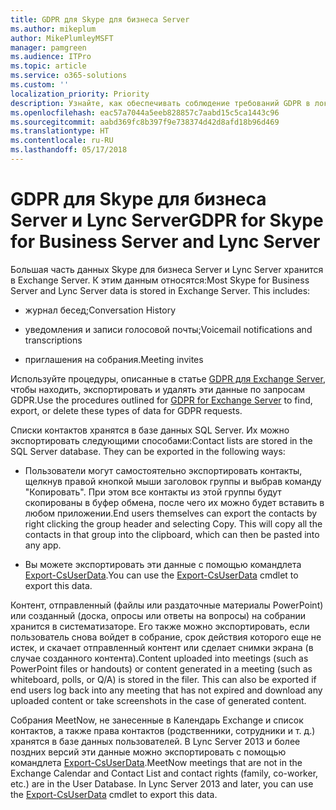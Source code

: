 ```yaml
---
title: GDPR для Skype для бизнеса Server
ms.author: mikeplum
author: MikePlumleyMSFT
manager: pamgreen
ms.audience: ITPro
ms.topic: article
ms.service: o365-solutions
ms.custom: ''
localization_priority: Priority
description: Узнайте, как обеспечивать соблюдение требований GDPR в локальном развертывании Skype для бизнеса Server и Lync Server.
ms.openlocfilehash: eac57a7044a5eeb828857c7aabd15c5ca1443c96
ms.sourcegitcommit: aabd369fc8b397f9e738374d42d8afd18b96d469
ms.translationtype: HT
ms.contentlocale: ru-RU
ms.lasthandoff: 05/17/2018
---
```

# <a name="gdpr-for-skype-for-business-server-and-lync-server"></a><span data-ttu-id="649da-103">GDPR для Skype для бизнеса Server и Lync Server</span><span class="sxs-lookup"><span data-stu-id="649da-103">GDPR for Skype for Business Server and Lync Server</span></span>

<span data-ttu-id="649da-p101">Большая часть данных Skype для бизнеса Server и Lync Server хранится в Exchange Server. К этим данным относятся:</span><span class="sxs-lookup"><span data-stu-id="649da-p101">Most Skype for Business Server and Lync Server data is stored in Exchange Server. This includes:</span></span>

-   <span data-ttu-id="649da-106">журнал бесед;</span><span class="sxs-lookup"><span data-stu-id="649da-106">Conversation History</span></span>

-   <span data-ttu-id="649da-107">уведомления и записи голосовой почты;</span><span class="sxs-lookup"><span data-stu-id="649da-107">Voicemail notifications and transcriptions</span></span>

-   <span data-ttu-id="649da-108">приглашения на собрания.</span><span class="sxs-lookup"><span data-stu-id="649da-108">Meeting invites</span></span>

<span data-ttu-id="649da-109">Используйте процедуры, описанные в статье [GDPR для Exchange Server](gdpr-for-exchange-server.md), чтобы находить, экспортировать и удалять эти данные по запросам GDPR.</span><span class="sxs-lookup"><span data-stu-id="649da-109">Use the procedures outlined for [GDPR for Exchange Server](gdpr-for-exchange-server.md) to find, export, or delete these types of data for GDPR requests.</span></span>

<span data-ttu-id="649da-p102">Списки контактов хранятся в базе данных SQL Server. Их можно экспортировать следующими способами:</span><span class="sxs-lookup"><span data-stu-id="649da-p102">Contact lists are stored in the SQL Server database. They can be exported in the following ways:</span></span>

-   <span data-ttu-id="649da-p103">Пользователи могут самостоятельно экспортировать контакты, щелкнув правой кнопкой мыши заголовок группы и выбрав команду "Копировать". При этом все контакты из этой группы будут скопированы в буфер обмена, после чего их можно будет вставить в любом приложении.</span><span class="sxs-lookup"><span data-stu-id="649da-p103">End users themselves can export the contacts by right clicking the group header and selecting Copy. This will copy all the contacts in that group into the clipboard, which can then be pasted into any app.</span></span>

-   <span data-ttu-id="649da-114">Вы можете экспортировать эти данные с помощью командлета [Export-CsUserData](https://docs.microsoft.com/ru-RU/powershell/module/skype/export-csuserdata).</span><span class="sxs-lookup"><span data-stu-id="649da-114">You can use the [Export-CsUserData](https://docs.microsoft.com/ru-RU/powershell/module/skype/export-csuserdata) cmdlet to export this data.</span></span>

<span data-ttu-id="649da-p104">Контент, отправленный (файлы или раздаточные материалы PowerPoint) или созданный (доска, опросы или ответы на вопросы) на собрании хранится в систематизаторе. Его также можно экспортировать, если пользователь снова войдет в собрание, срок действия которого еще не истек, и скачает отправленный контент или сделает снимки экрана (в случае созданного контента).</span><span class="sxs-lookup"><span data-stu-id="649da-p104">Content uploaded into meetings (such as PowerPoint files or handouts) or content generated in a meeting (such as whiteboard, polls, or Q/A) is stored in the filer. This can also be exported if end users log back into any meeting that has not expired and download any uploaded content or take screenshots in the case of generated content.</span></span>

<span data-ttu-id="649da-p105">Собрания MeetNow, не занесенные в Календарь Exchange и список контактов, а также права контактов (родственники, сотрудники и т. д.) хранятся в базе данных пользователей. В Lync Server 2013 и более поздних версий эти данные можно экспортировать с помощью командлета [Export-CsUserData](https://docs.microsoft.com/ru-RU/powershell/module/skype/export-csuserdata).</span><span class="sxs-lookup"><span data-stu-id="649da-p105">MeetNow meetings that are not in the Exchange Calendar and Contact List and contact rights (family, co-worker, etc.) are in the User Database. In Lync Server 2013 and later, you can use the [Export-CsUserData](https://docs.microsoft.com/ru-RU/powershell/module/skype/export-csuserdata) cmdlet to export this data.</span></span>
